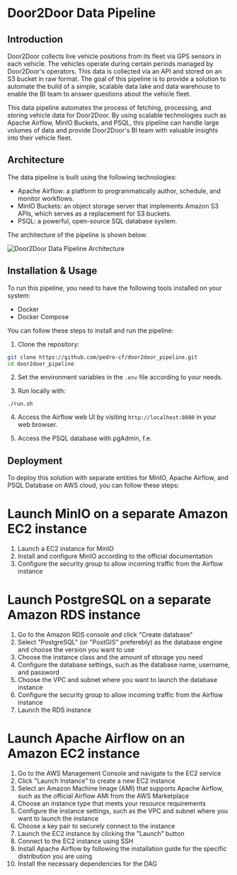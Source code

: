# Door2Door Data Pipeline

## Introduction

Door2Door collects live vehicle positions from its fleet via GPS sensors in each vehicle. The vehicles operate during certain periods managed by Door2Door's operators. This data is collected via an API and stored on an S3 bucket in raw format. The goal of this pipeline is to provide a solution to automate the build of a simple, scalable data lake and data warehouse to enable the BI team to answer questions about the vehicle fleet.

This data pipeline automates the process of fetching, processing, and storing vehicle data for Door2Door. By using scalable technologies such as Apache Airflow, MinIO Buckets, and PSQL, this pipeline can handle large volumes of data and provide Door2Door's BI team with valuable insights into their vehicle fleet.

## Architecture

The data pipeline is built using the following technologies:

- Apache Airflow: a platform to programmatically author, schedule, and monitor workflows.
- MinIO Buckets: an object storage server that implements Amazon S3 APIs, which serves as a replacement for S3 buckets.
- PSQL: a powerful, open-source SQL database system.

The architecture of the pipeline is shown below:

![Door2Door Data Pipeline Architecture](https://i.imgur.com/lNibu5o.png)

## Installation & Usage

To run this pipeline, you need to have the following tools installed on your system:

- Docker
- Docker Compose

You can follow these steps to install and run the pipeline:

1. Clone the repository:

```bash
git clone https://github.com/pedro-cf/door2door_pipeline.git
cd door2door_pipeline
```

2. Set the environment variables in the `.env` file according to your needs.

3. Run locally with:

```
./run.sh
```

4. Access the Airflow web UI by visiting `http://localhost:8080` in your web browser.

5. Access the PSQL database with pgAdmin, f.e.

## Deployment

To deploy this solution with separate entities for MinIO, Apache Airflow, and PSQL Database on AWS cloud, you can follow these steps:

# Launch MinIO on a separate Amazon EC2 instance
1. Launch a EC2 instance for MinIO
2. Install and configure MinIO according to the official documentation
3. Configure the security group to allow incoming traffic from the Airflow instance

# Launch PostgreSQL on a separate Amazon RDS instance
1. Go to the Amazon RDS console and click "Create database"
2. Select "PostgreSQL" (or "PostGIS" preferebly) as the database engine and choose the version you want to use
3. Choose the instance class and the amount of storage you need
4. Configure the database settings, such as the database name, username, and password
5. Choose the VPC and subnet where you want to launch the database instance
6. Configure the security group to allow incoming traffic from the Airflow instance
7. Launch the RDS instance

# Launch Apache Airflow on an Amazon EC2 instance
1. Go to the AWS Management Console and navigate to the EC2 service
2. Click "Launch Instance" to create a new EC2 instance
3. Select an Amazon Machine Image (AMI) that supports Apache Airflow, such as the official Airflow AMI from the AWS Marketplace
4. Choose an instance type that meets your resource requirements
5. Configure the instance settings, such as the VPC and subnet where you want to launch the instance
6. Choose a key pair to securely connect to the instance
8. Launch the EC2 instance by clicking the "Launch" button
9. Connect to the EC2 instance using SSH
10. Install Apache Airflow by following the installation guide for the specific distribution you are using
11. Install the necessary dependencies for the DAG